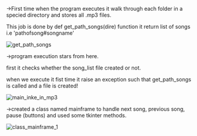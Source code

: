 ->First time when the program executes it walk through each folder in a specied directory and stores all .mp3 files.

This job is done by def get_path_songs(dire) function it return list of songs i.e 'pathofsong#songname'

![get_path_songs](https://user-images.githubusercontent.com/26970266/37051818-8b0b840a-219d-11e8-891d-4a7b49d0fd32.png)

->program execution stars from here.

first it checks whether the song_list file created or not.

when we execute it fist time it raise an exception such that get_path_songs is called and a file is created!

![main_inke_in_mp3](https://user-images.githubusercontent.com/26970266/37052207-a1619978-219e-11e8-9bcd-f6654cf273b8.png)

->created a class named mainframe to handle next song, previous song, pause (buttons) and used some tkinter methods.

![class_mainframe_1](https://user-images.githubusercontent.com/26970266/37052627-e2b07c54-219f-11e8-979d-e0f8df5f997d.png)
